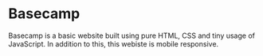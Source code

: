 # Basecamp
Basecamp is a basic website built using pure HTML, CSS and tiny usage of JavaScript. In addition to this, this webiste is mobile responsive.




